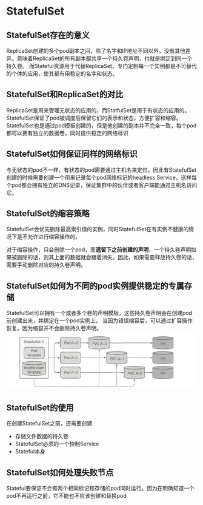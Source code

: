 # StatefulSet
## StatefulSet存在的意义
ReplicaSet创建的多个pod副本之间，除了名字和IP地址不同以外，没有其他差异。意味着ReplicaSet的所有副本都共享一个持久卷声明，也就是绑定到同一个持久卷。
而Stateful资源用于代替ReplicaSet，专门定制每一个实例都是不可替代的个体的应用，使其都有用稳定的名字和状态。

## StatefulSet和ReplicaSet的对比
ReplicaSet是用来管理无状态的应用的，而StatfulSet是用于有状态的应用的。
StatefulSet保证了pod被调度后保留它们的表示和状态，方便扩容和缩容。StatefulSet也是通过pod模板创建的，但是他创建的副本并不完全一致，每个pod都可以拥有独立的数据卷，同时提供稳定的网络标识

## StatefulSet如何保证同样的网络标识
与无状态的pod不一样，有状态的pod需要通过主机名来定位。因此有StatefulSet创建的时候需要创建一个用来记录每个pod网络标记的headless Service，这样每个pod都会拥有独立的DNS记录，保证集群中的伙伴或者客户端能通过主机名访问它。

## StatefulSet的缩容策略
StatefulSet会优先删除最高索引值的实例，同时StatefulSet在有实例不健康的情况下是不允许进行缩容操作的。

对于缩容操作，只会删除一个pod，而**遗留下之前创建的声明**，一个持久卷声明如果被删除的话，则其上面的数据就会跟着消失。因此，如果需要释放持久卷的话，需要手动删除对应的持久卷声明。

## StatefulSet如何为不同的pod实例提供稳定的专属存储
StatefulSet可以拥有一个或者多个卷的声明模板，这些持久卷声明会在创建pod前创建出来，并绑定在一个pod实例上。
当因为错误缩容后，可以通过扩容操作恢复。因为缩容并不会删除持久卷声明。
![Statefulset创建pod和持久卷声明](../../image/Statefulset创建pod和持久卷声明.png)

## StatefulSet的使用
在创建StatefulSet之前，还需要创建
- 存储文件数据的持久卷
- StatefulSet必须的一个控制Service
- Stateful本身

## StatefulSet如何处理失败节点
Stateful要保证不会有两个相同标记和存储的pod同时运行。因为在明确知道一个pod不再运行之前，它不能也不应该创建和替换pod